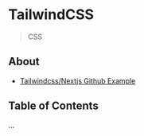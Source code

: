 # TailwindCSS
> CSS

## About
- [Tailwindcss/Nextjs Github Example](https://github.com/vercel/next.js/tree/canary/examples/with-tailwindcss)

## Table of Contents

...
